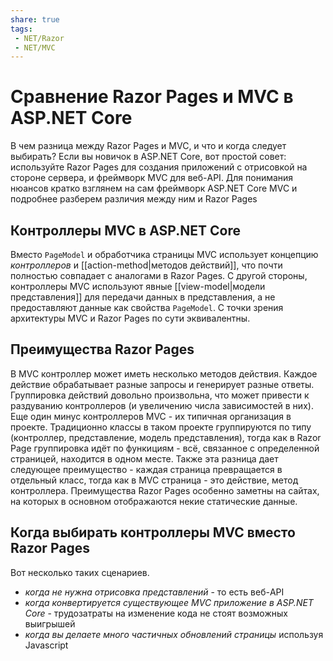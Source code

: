 ```yaml
---
share: true
tags:
 - NET/Razor
 - NET/MVC
---
```

# Сравнение Razor Pages и MVC в ASP.NET Core
В чем разница между Razor Pages и MVC, и что и когда следует выбирать? Если вы новичок в ASP.NET Core, вот простой совет: используйте Razor Pages для создания приложений с отрисовкой на стороне сервера, и фреймворк MVC для веб-API.
Для понимания нюансов кратко взглянем на сам фреймворк ASP.NET Core MVC и подробнее разберем различия между ним и Razor Pages
## Контроллеры MVC в ASP.NET Core
Вместо `PageModel` и обработчика страницы MVC использует концепцию *контроллеров* и [[action-method|методов действий]], что почти полностью совпадает с аналогами в Razor Pages. С другой стороны, контроллеры MVC используют явные [[view-model|модели представления]] для передачи данных в представления, а не предоставляют данные как свойства `PageModel`.
С точки зрения архитектуры MVC и Razor Pages по сути эквивалентны.
## Преимущества Razor Pages
В MVC контроллер может иметь несколько методов действия. Каждое действие обрабатывает разные запросы и генерирует разные ответы. Группировка действий довольно произвольна, что может привести к раздуванию контроллеров (и увеличению числа зависимостей в них).
Еще один минус контроллеров MVC - их типичная организация в проекте. Традиционно классы в таком проекте группируются по типу (контроллер, представление, модель представления), тогда как в Razor Page группировка идёт по функициям - всё, связанное с определенной страницей, находится в одном месте.
Также эта разница дает следующее преимущество - каждая страница превращается в отдельный класс, тогда как в MVC страница - это действие, метод контроллера.
Преимущества Razor Pages особенно заметны на сайтах, на которых в основном отображаются некие статические данные.
## Когда выбирать контроллеры MVC вместо Razor Pages
Вот несколько таких сценариев.
- *когда не нужна отрисовка представлений* - то есть веб-API
- *когда конвертируется существующее MVC приложение в ASP.NET Core* - трудозатраты на изменение кода не стоят возможных выигрышей
- *когда вы делаете много частичных обновлений страницы* используя Javascript